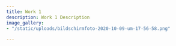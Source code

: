 ```yaml
---
title: Work 1
description: Work 1 Description
image_gallery:
- "/static/uploads/bildschirmfoto-2020-10-09-um-17-56-58.png"

---
```

